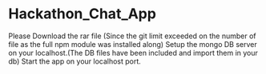 # Hackathon_Chat_App
Please Download the rar file (Since the git limit exceeded on the number of file as the full npm module was installed along)
Setup the mongo DB server on your localhost.(The DB files have been included and import them in your db)
Start the app on your localhost port.
